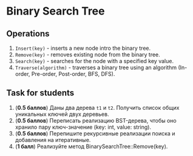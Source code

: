 # Binary Search Tree

## Operations

1. `Insert(key)` - inserts a new node intro the binary tree.
2. `Remove(key)` - removes existing node from the binary tree.
3. `Search(key)` - searches for the node with a specified key value.
4. `Traverse(algorithm)` - traverses a binary tree using an algorithm (In-order, Pre-order, Post-order, BFS, DFS).

## Task for students

1. (**0.5 баллов**) Даны два дерева `t1` и `t2`. Получить список общих уникальных ключей двух деревьев.
2. (**0.5 баллов**) Переписать реализацию BST-дерева, чтобы оно хранило пару ключ-значение (key: int, value: string).
3. (**0.5 баллов**) Перепишите рекурсивные реализации поиска и добавления на итеративные.
4. (**1 балл**)   Реализуйте метод BinarySearchTree::Remove(key).

